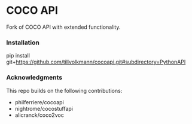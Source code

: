 # COCO API
Fork of COCO API with extended functionality.

### Installation
pip install git+https://github.com/tillvolkmann/cocoapi.git#subdirectory=PythonAPI

### Acknowledgments
This repo builds on the following contributions:
* philferriere/cocoapi
* nightrome/cocostuffapi
* alicranck/coco2voc

